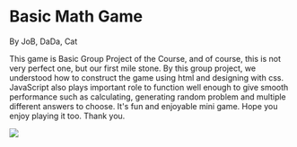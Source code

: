 # Basic Math Game 
By JoB, DaDa, Cat

This game is Basic Group Project of the Course, and of course, this is not very perfect one, but our first mile stone. By this group project, we understood how to construct the game using html and designing with css. JavaScript also plays important role to function well enough to give smooth performance such as calculating, generating random problem and multiple different answers to choose. It's fun and enjoyable mini game. Hope you enjoy playing it too. Thank you.


[![](https://img.shields.io/badge/Game_Link-%63E4405F.svg?style=for-the-badge&logo=Game_Link&logoColor=white)](https://john-da.github.io/Basic-Math/)
